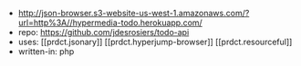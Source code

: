 
- http://json-browser.s3-website-us-west-1.amazonaws.com/?url=http%3A//hypermedia-todo.herokuapp.com/
- repo: https://github.com/jdesrosiers/todo-api
- uses: [[prdct.jsonary]] [[prdct.hyperjump-browser]] [[prdct.resourceful]]
- written-in: php